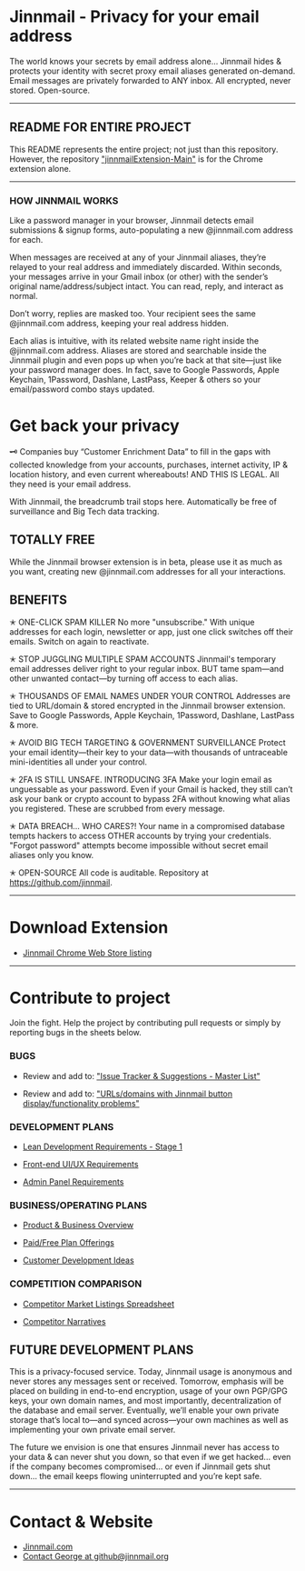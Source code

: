# Jinnmail - Privacy for your email address 
The world knows your secrets by email address alone… Jinnmail hides & protects your identity with secret proxy email aliases generated on-demand. Email messages are privately forwarded to ANY inbox. All encrypted, never stored. Open-source.


----------

## README FOR ENTIRE PROJECT
This README represents the entire project; not just than this repository. However, the repository ["jinnmailExtension-Main"](https://github.com/Jinnmail/jinnmailExtension-Main) is for the Chrome extension alone. 

------------------




### HOW JINNMAIL WORKS 
Like a password manager in your browser, Jinnmail detects email submissions & signup forms, auto-populating a new @jinnmail.com address for each. 

When messages are received at any of your Jinnmail aliases, they’re relayed to your real address and immediately discarded. Within seconds, your messages arrive in your Gmail inbox (or other) with the sender’s original name/address/subject intact. You can read, reply, and interact as normal. 

Don’t worry, replies are masked too. Your recipient sees the same @jinnmail.com address, keeping your real address hidden.

Each alias is intuitive, with its related website name right inside the @jinnmail.com address. Aliases are stored and searchable inside the Jinnmail plugin and even pops up when you’re back at that site—just like your password manager does. In fact, save to Google Passwords, Apple Keychain, 1Password, Dashlane, LastPass, Keeper & others so your email/password combo stays updated.


# Get back your privacy
🗝 Companies buy “Customer Enrichment Data” to fill in the gaps with collected knowledge from your accounts, purchases, internet activity, IP & location history, and even current whereabouts! AND THIS IS LEGAL. All they need is your email address.

With Jinnmail, the breadcrumb trail stops here. Automatically be free of surveillance and Big Tech data tracking.



## TOTALLY FREE
While the Jinnmail browser extension is in beta, please use it as much as you want, creating new @jinnmail.com addresses for all your interactions. 



## BENEFITS
✭ ONE-CLICK SPAM KILLER
No more "unsubscribe." With unique addresses for each login, newsletter or app, just one click switches off their emails. Switch on again to reactivate.

✭ STOP JUGGLING MULTIPLE SPAM ACCOUNTS 
Jinnmail's temporary email addresses deliver right to your regular inbox. BUT tame spam—and other unwanted contact—by turning off access to each alias.

✭ THOUSANDS OF EMAIL NAMES UNDER YOUR CONTROL
Addresses are tied to URL/domain & stored encrypted in the Jinnmail browser extension. Save to Google Passwords, Apple Keychain, 1Password, Dashlane, LastPass & more.

✭ AVOID BIG TECH TARGETING & GOVERNMENT SURVEILLANCE 
Protect your email identity—their key to your data—with thousands of untraceable mini-identities all under your control.

✭ 2FA IS STILL UNSAFE. INTRODUCING 3FA
Make your login email as unguessable as your password. Even if your Gmail is hacked, they still can’t ask your bank or crypto account to bypass 2FA without knowing what alias you registered. These are scrubbed from every message.

✭ DATA BREACH… WHO CARES?!
Your name in a compromised database tempts hackers to access OTHER accounts by trying your credentials. "Forgot password" attempts become impossible without secret email aliases only you know.

✭ OPEN-SOURCE
All code is auditable. Repository at https://github.com/jinnmail.

----------


# Download Extension
- [Jinnmail Chrome Web Store listing](https://chrome.google.com/webstore/detail/jinnmail-%E2%80%94-privacy-for-yo/nbeghdcngabhmanlobkjlnahdlimiejg/)

----------



# Contribute to project
Join the fight. Help the project by contributing pull requests or simply by reporting bugs in the sheets below.


### BUGS
- Review and add to: ["Issue Tracker & Suggestions - Master List"](https://go.jinnmail.com/issues-tracker)

- Review and add to: ["URLs/domains with Jinnmail button display/functionality problems"](https://go.jinnmail.com/problem-urls)


### DEVELOPMENT PLANS
- [Lean Development Requirements - Stage 1](https://go.jinnmail.com/stage-1-reqs)

- [Front-end UI/UX Requirements](https://go.jinnmail.com/ux-reqs)

- [Admin Panel Requirements](https://go.jinnmail.com/admin-reqs)


### BUSINESS/OPERATING PLANS
- [Product & Business Overview](https://go.jinnmail.com/product-overview)

- [Paid/Free Plan Offerings](https://go.jinnmail.com/plan-offerings)

- [Customer Development Ideas](https://go.jinnmail.com/customer-development-ideas)


### COMPETITION COMPARISON
- [Competitor Market Listings Spreadsheet](https://go.jinnmail.com/competitor-listings)

- [Competitor Narratives](https://go.jinnmail.com/competitor-narratives)


## FUTURE DEVELOPMENT PLANS
This is a privacy-focused service. Today, Jinnmail usage is anonymous and never stores any messages sent or received. Tomorrow, emphasis will be placed on building in end-to-end encryption, usage of your own PGP/GPG keys, your own domain names, and most importantly, decentralization of the database and email server. Eventually, we’ll enable your own private storage that’s local to—and synced across—your own machines as well as implementing your own private email server. 

The future we envision is one that ensures Jinnmail never has access to your data & can never shut you down, so that even if we get hacked... even if the company becomes compromised… or even if Jinnmail gets shut down… the email keeps flowing uninterrupted and you’re kept safe.


-----------------

# Contact & Website
- [Jinnmail.com](https://jinnmail.com)
- [Contact George at github@jinnmail.org](mailto:github@jinnmail.org)
